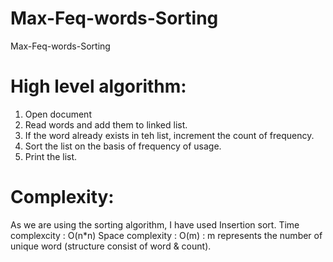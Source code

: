 # Max-Feq-words-Sorting
Max-Feq-words-Sorting

# High level algorithm:
1) Open document
2) Read words and add them to linked list.
3) If the word already exists in teh list, increment the count of frequency.
4) Sort the list on the basis of frequency of usage.
5) Print the list.

# Complexity:
As we are using the sorting algorithm, I have used Insertion sort.
Time complexcity : O(n*n)
Space complexity : O(m) : m represents the number of unique word (structure consist of word & count).
